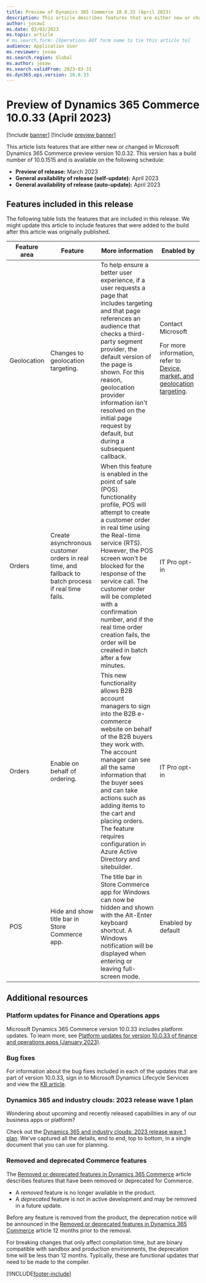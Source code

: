 ```yaml
---
title: Preview of Dynamics 365 Commerce 10.0.33 (April 2023)
description: This article describes features that are either new or changed in Microsoft Dynamics 365 Commerce 10.0.33. 
author: josaw1
ms.date: 03/03/2023
ms.topic: article
# ms.search.form: [Operations AOT form name to tie this article to]
audience: Application User
ms.reviewer: josaw
ms.search.region: Global
ms.author: josaw
ms.search.validFrom: 2023-03-31
ms.dyn365.ops.version: 10.0.33
---
```


# Preview of Dynamics 365 Commerce 10.0.33 (April 2023)

[!include [banner](../includes/banner.md)]
[!include [preview banner](../includes/preview-banner.md)]

This article lists features that are either new or changed in Microsoft Dynamics 365 Commerce preview version 10.0.32. This version has a build number of 10.0.1515 and is available on the following schedule:

- **Preview of release:** March 2023
- **General availability of release (self-update):** April 2023
- **General availability of release (auto-update):** April 2023

## Features included in this release

The following table lists the features that are included in this release. We might update this article to include features that were added to the build after this article was originally published.

| Feature area | Feature | More information | Enabled by |
|---|---|---|---|
|  Geolocation |  Changes to geolocation targeting. | To help ensure a better user experience, if a user requests a page that includes targeting and that page references an audience that checks a third-party segment provider, the default version of the page is shown. For this reason, geolocation provider information isn't resolved on the initial page request by default, but during a subsequent callback. | Contact Microsoft<p><p>For more information, refer to [Device, market, and geolocation targeting](../targeting-overview.md).  |
| Orders |  Create asynchronous customer orders in real time, and fallback to batch process if real time fails.  |  When this feature is enabled in the point of sale (POS) functionality profile, POS will attempt to create a customer order in real time using the Real-time service (RTS). However, the POS screen won't be blocked for the response of the service call. The customer order will be completed with a confirmation number, and if the real time order creation fails, the order will be created in batch after a few minutes. | IT Pro opt-in   |
| Orders  |  Enable on behalf of ordering.   |  This new functionality allows B2B account managers to sign into the B2B e-commerce website on behalf of the B2B buyers they work with. The account manager can see all the same information that the buyer sees and can take actions such as adding items to the cart and placing orders. The feature requires configuration in Azure Active Directory and sitebuilder. | IT Pro opt-in |
| POS | Hide and show title bar in Store Commerce app. | The title bar in Store Commerce app for Windows can now be hidden and shown with the Alt-Enter keyboard shortcut. A Windows notification will be displayed when entering or leaving full-screen mode. | Enabled by default |

## Additional resources

### Platform updates for Finance and Operations apps

Microsoft Dynamics 365 Commerce version 10.0.33 includes platform updates. To learn more, see [Platform updates for version 10.0.33 of finance and operations apps (January 2023)](../../fin-ops-core/dev-itpro/get-started/whats-new-platform-updates-10-0-32.md). 
  

### Bug fixes

For information about the bug fixes included in each of the updates that are part of version 10.0.33, sign in to Microsoft Dynamics Lifecycle Services and view the [KB article](https://fix.lcs.dynamics.com/Issue/Details?bugId=787268).

### Dynamics 365 and industry clouds: 2023 release wave 1 plan

Wondering about upcoming and recently released capabilities in any of our business apps or platform?

Check out the [Dynamics 365 and industry clouds: 2023 release wave 1 plan](/dynamics365-release-plan/2023wave1/). We've captured all the details, end to end, top to bottom, in a single document that you can use for planning.

### Removed and deprecated Commerce features

The [Removed or deprecated features in Dynamics 365 Commerce](removed-deprecated-features-commerce.md) article describes features that have been removed or deprecated for Commerce.

- A *removed* feature is no longer available in the product.
- A *deprecated* feature is not in active development and may be removed in a future update.

Before any feature is removed from the product, the deprecation notice will be announced in the [Removed or deprecated features in Dynamics 365 Commerce](removed-deprecated-features-commerce.md) article 12 months prior to the removal.


For breaking changes that only affect compilation time, but are binary compatible with sandbox and production environments, the deprecation time will be less than 12 months. Typically, these are functional updates that need to be made to the compiler.

[!INCLUDE[footer-include](../../includes/footer-banner.md)]
